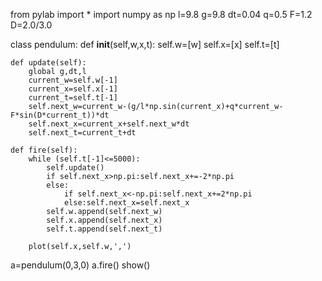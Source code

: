 from pylab import *
import numpy as np
l=9.8
g=9.8
dt=0.04
q=0.5
F=1.2
D=2.0/3.0

class pendulum:
    def __init__(self,w,x,t):
        self.w=[w]
        self.x=[x]
        self.t=[t]

    def update(self):
        global g,dt,l
        current_w=self.w[-1]
        current_x=self.x[-1]
        current_t=self.t[-1]
        self.next_w=current_w-(g/l*np.sin(current_x)+q*current_w-F*sin(D*current_t))*dt
        self.next_x=current_x+self.next_w*dt
        self.next_t=current_t+dt

    def fire(self):
        while (self.t[-1]<=5000):
            self.update()
            if self.next_x>np.pi:self.next_x+=-2*np.pi
            else:
                if self.next_x<-np.pi:self.next_x+=2*np.pi
                else:self.next_x=self.next_x
            self.w.append(self.next_w)
            self.x.append(self.next_x)
            self.t.append(self.next_t)

        plot(self.x,self.w,',')

a=pendulum(0,3,0)
a.fire()
show()

